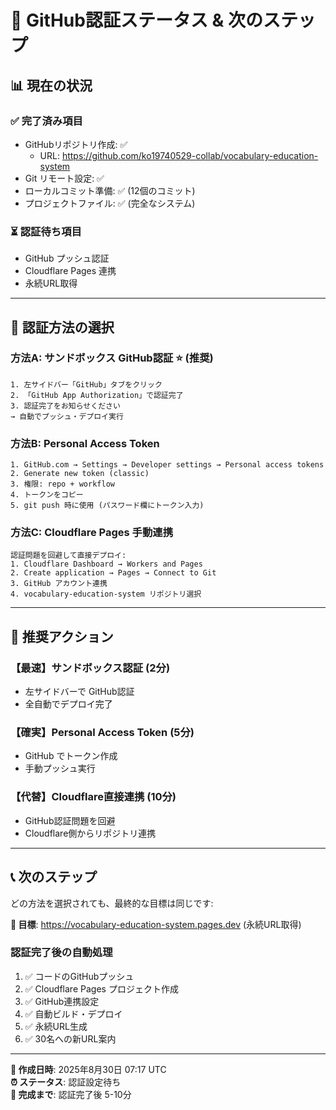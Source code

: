 # 🔐 GitHub認証ステータス & 次のステップ

## 📊 現在の状況

### ✅ 完了済み項目
- GitHubリポジトリ作成: ✅ 
  - URL: https://github.com/ko19740529-collab/vocabulary-education-system
- Git リモート設定: ✅
- ローカルコミット準備: ✅ (12個のコミット)
- プロジェクトファイル: ✅ (完全なシステム)

### ⏳ 認証待ち項目  
- GitHub プッシュ認証
- Cloudflare Pages 連携
- 永続URL取得

---

## 🔧 認証方法の選択

### 方法A: サンドボックス GitHub認証 ⭐ (推奨)
```
1. 左サイドバー「GitHub」タブをクリック
2. 「GitHub App Authorization」で認証完了
3. 認証完了をお知らせください
→ 自動でプッシュ・デプロイ実行
```

### 方法B: Personal Access Token
```  
1. GitHub.com → Settings → Developer settings → Personal access tokens
2. Generate new token (classic)
3. 権限: repo + workflow
4. トークンをコピー
5. git push 時に使用 (パスワード欄にトークン入力)
```

### 方法C: Cloudflare Pages 手動連携
```
認証問題を回避して直接デプロイ:
1. Cloudflare Dashboard → Workers and Pages  
2. Create application → Pages → Connect to Git
3. GitHub アカウント連携
4. vocabulary-education-system リポジトリ選択
```

---

## 🚀 推奨アクション

### 【最速】サンドボックス認証 (2分)
- 左サイドバーで GitHub認証
- 全自動でデプロイ完了

### 【確実】Personal Access Token (5分)  
- GitHub でトークン作成
- 手動プッシュ実行

### 【代替】Cloudflare直接連携 (10分)
- GitHub認証問題を回避
- Cloudflare側からリポジトリ連携

---

## 📞 次のステップ

どの方法を選択されても、最終的な目標は同じです:

**🎯 目標**: https://vocabulary-education-system.pages.dev (永続URL取得)

### 認証完了後の自動処理
1. ✅ コードのGitHubプッシュ  
2. ✅ Cloudflare Pages プロジェクト作成
3. ✅ GitHub連携設定
4. ✅ 自動ビルド・デプロイ
5. ✅ 永続URL生成
6. ✅ 30名への新URL案内

---

**📅 作成日時**: 2025年8月30日 07:17 UTC  
**⏰ ステータス**: 認証設定待ち  
**🎯 完成まで**: 認証完了後 5-10分